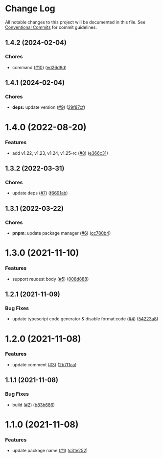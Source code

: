 # Change Log

All notable changes to this project will be documented in this file.
See [Conventional Commits](https://conventionalcommits.org) for commit guidelines.

<a name="1.4.2"></a>
## 1.4.2 (2024-02-04)


### Chores

* command ([#10](https://github.com/Himenon/kubernetes-typescript-openapi/issues/10)) ([ed26d8d](https://github.com/Himenon/kubernetes-typescript-openapi/commit/ed26d8d))





<a name="1.4.1"></a>
## 1.4.1 (2024-02-04)


### Chores

* **deps:** update version ([#9](https://github.com/Himenon/kubernetes-typescript-openapi/issues/9)) ([29f87cf](https://github.com/Himenon/kubernetes-typescript-openapi/commit/29f87cf))





<a name="1.4.0"></a>

# 1.4.0 (2022-08-20)

### Features

- add v1.22, v1.23, v1.24, v1.25-rc ([#8](https://github.com/Himenon/kubernetes-typescript-openapi/issues/8)) ([e366c31](https://github.com/Himenon/kubernetes-typescript-openapi/commit/e366c31))

<a name="1.3.2"></a>

## 1.3.2 (2022-03-31)

### Chores

- update deps ([#7](https://github.com/Himenon/kubernetes-typescript-openapi/issues/7)) ([f6691ab](https://github.com/Himenon/kubernetes-typescript-openapi/commit/f6691ab))

<a name="1.3.1"></a>

## 1.3.1 (2022-03-22)

### Chores

- **pnpm:** update package manager ([#6](https://github.com/Himenon/kubernetes-typescript-openapi/issues/6)) ([cc780b4](https://github.com/Himenon/kubernetes-typescript-openapi/commit/cc780b4))

<a name="1.3.0"></a>

# 1.3.0 (2021-11-10)

### Features

- support reuqest body ([#5](https://github.com/Himenon/kubernetes-typescript-openapi/issues/5)) ([008d888](https://github.com/Himenon/kubernetes-typescript-openapi/commit/008d888))

<a name="1.2.1"></a>

## 1.2.1 (2021-11-09)

### Bug Fixes

- update typescript code generator & disable format:code ([#4](https://github.com/Himenon/kubernetes-typescript-openapi/issues/4)) ([54223a8](https://github.com/Himenon/kubernetes-typescript-openapi/commit/54223a8))

<a name="1.2.0"></a>

# 1.2.0 (2021-11-08)

### Features

- update comment ([#3](https://github.com/Himenon/kubernetes-typescript-openapi/issues/3)) ([2b7f1ca](https://github.com/Himenon/kubernetes-typescript-openapi/commit/2b7f1ca))

<a name="1.1.1"></a>

## 1.1.1 (2021-11-08)

### Bug Fixes

- build ([#2](https://github.com/Himenon/kubernetes-typescript-openapi/issues/2)) ([b83b686](https://github.com/Himenon/kubernetes-typescript-openapi/commit/b83b686))

<a name="1.1.0"></a>

# 1.1.0 (2021-11-08)

### Features

- update package name ([#1](https://github.com/Himenon/kubernetes-typescript-openapi/issues/1)) ([c31e252](https://github.com/Himenon/kubernetes-typescript-openapi/commit/c31e252))
